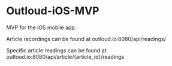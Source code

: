 # Outloud-iOS-MVP
MVP for the iOS mobile app.


Article recordings can be found at outloud.io:8080/api/readings/

Specific article readings can be found at outloud.io:8080/api/article/{article_id}/readings